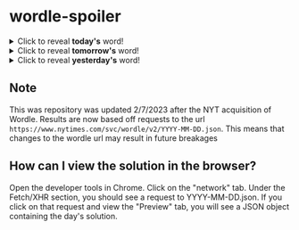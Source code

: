 # wordle-spoiler

<details>
  <summary>Click to reveal <b>today's</b> word!</summary>
  <br>
  <b> acrid </b>
</details>

<details>
  <summary>Click to reveal <b>tomorrow's</b> word!</summary>
  <br>
  <b> scarf </b>
</details>

<details>
  <summary>Click to reveal <b>yesterday's</b> word!</summary>
  <br>
  <b> snack </b>
</details>

## Note
This was repository was updated 2/7/2023 after the NYT acquisition of Wordle. Results are now based off requests to the url `https://www.nytimes.com/svc/wordle/v2/YYYY-MM-DD.json`. This means that changes to the wordle url may result in future breakages

## How can I view the solution in the browser?
Open the developer tools in Chrome. Click on the "network" tab. Under the Fetch/XHR section, you should see a request to YYYY-MM-DD.json. If you click on that request and view the "Preview" tab, you will see a JSON object containing the day's solution.